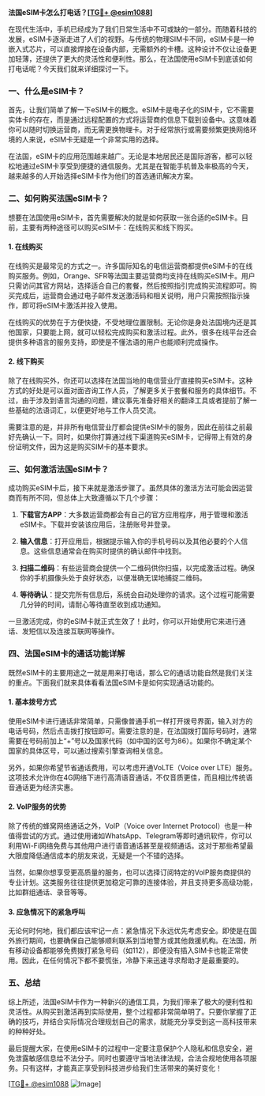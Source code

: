 **法国eSIM卡怎么打电话？[[TG💪+ @esim1088](https://t.me/s/esim1088)]**

在现代生活中，手机已经成为了我们日常生活中不可或缺的一部分。而随着科技的发展，eSIM卡逐渐走进了人们的视野。与传统的物理SIM卡不同，eSIM卡是一种嵌入式芯片，可以直接焊接在设备内部，无需额外的卡槽。这种设计不仅让设备更加轻薄，还提供了更大的灵活性和便利性。那么，在法国使用eSIM卡到底该如何打电话呢？今天我们就来详细探讨一下。

### 一、什么是eSIM卡？

首先，让我们简单了解一下eSIM卡的概念。eSIM卡是电子化的SIM卡，它不需要实体卡的存在，而是通过远程配置的方式将运营商的信息下载到设备中。这意味着你可以随时切换运营商，而无需更换物理卡。对于经常旅行或需要频繁更换网络环境的人来说，eSIM卡无疑是一个非常实用的选择。

在法国，eSIM卡的应用范围越来越广。无论是本地居民还是国际游客，都可以轻松地通过eSIM卡享受到便捷的通信服务。尤其是在智能手机普及率极高的今天，越来越多的人开始选择eSIM卡作为他们的首选通讯解决方案。

### 二、如何购买法国eSIM卡？

想要在法国使用eSIM卡，首先需要解决的就是如何获取一张合适的eSIM卡。目前，主要有两种途径可以购买eSIM卡：在线购买和线下购买。

#### 1. 在线购买

在线购买是最常见的方式之一。许多国际知名的电信运营商都提供eSIM卡的在线购买服务。例如，Orange、SFR等法国主要运营商均支持在线购买eSIM卡。用户只需访问其官方网站，选择适合自己的套餐，然后按照指引完成购买流程即可。购买完成后，运营商会通过电子邮件发送激活码和相关说明，用户只需按照指示操作，即可将eSIM卡激活并投入使用。

在线购买的优势在于方便快捷，不受地理位置限制。无论你是身处法国境内还是其他国家，只要能上网，就可以轻松完成购买和激活过程。此外，很多在线平台还会提供多种语言的服务支持，即使是不懂法语的用户也能顺利完成操作。

#### 2. 线下购买

除了在线购买外，你还可以选择在法国当地的电信营业厅直接购买eSIM卡。这种方式的好处是可以面对面咨询工作人员，了解更多关于套餐和服务的具体细节。不过，由于涉及到语言沟通的问题，建议事先准备好相关的翻译工具或者提前了解一些基础的法语词汇，以便更好地与工作人员交流。

需要注意的是，并非所有电信营业厅都会提供eSIM卡的服务，因此在前往之前最好先确认一下。同时，如果你打算通过线下渠道购买eSIM卡，记得带上有效的身份证明文件，因为这是购买SIM卡的基本要求。

### 三、如何激活法国eSIM卡？

成功购买eSIM卡后，接下来就是激活步骤了。虽然具体的激活方法可能会因运营商而有所不同，但总体上大致遵循以下几个步骤：

1. **下载官方APP**：大多数运营商都会有自己的官方应用程序，用于管理和激活eSIM卡。下载并安装该应用后，注册账号并登录。
   
2. **输入信息**：打开应用后，根据提示输入你的手机号码以及其他必要的个人信息。这些信息通常会在购买时提供的确认邮件中找到。

3. **扫描二维码**：有些运营商会提供一个二维码供你扫描，以完成激活过程。确保你的手机摄像头处于良好状态，以便准确无误地捕捉二维码。

4. **等待确认**：提交完所有信息后，系统会自动处理你的请求。这个过程可能需要几分钟的时间，请耐心等待直至收到成功通知。

一旦激活完成，你的eSIM卡就正式生效了！此时，你可以开始使用它来进行通话、发短信以及连接互联网等操作。

### 四、法国eSIM卡的通话功能详解

既然eSIM卡的主要用途之一就是用来打电话，那么它的通话功能自然是我们关注的重点。下面我们就来具体看看法国eSIM卡是如何实现通话功能的。

#### 1. 基本拨号方式

使用eSIM卡进行通话非常简单，只需像普通手机一样打开拨号界面，输入对方的电话号码，然后点击拨打按钮即可。需要注意的是，在法国拨打国际号码时，通常需要在号码前加上“+”号以及国家代码（如中国的区号为86）。如果你不确定某个国家的具体区号，可以通过搜索引擎查询相关信息。

另外，如果你希望节省通话费用，可以考虑开通VoLTE（Voice over LTE）服务。这项技术允许你在4G网络下进行高清语音通话，不仅音质更佳，而且相比传统语音通话更为经济实惠。

#### 2. VoIP服务的优势

除了传统的蜂窝网络通话之外，VoIP（Voice over Internet Protocol）也是一种值得尝试的方式。通过使用诸如WhatsApp、Telegram等即时通讯软件，你可以利用Wi-Fi网络免费与其他用户进行语音通话甚至是视频通话。这对于那些希望最大限度降低通信成本的朋友来说，无疑是一个不错的选择。

当然，如果你想享受更高质量的服务，也可以选择订阅特定的VoIP服务商提供的专业计划。这类服务往往提供更加稳定可靠的连接体验，并且支持更多高级功能，比如群组通话、录音等等。

#### 3. 应急情况下的紧急呼叫

无论何时何地，我们都应该牢记一点：紧急情况下永远优先考虑安全。即使是在国外旅行期间，也要确保自己能够顺利联系到当地警方或其他救援机构。在法国，所有移动设备都能够免费拨打紧急号码（如112），即便没有插入SIM卡也能正常使用。因此，在任何情况下都不要慌张，冷静下来迅速寻求帮助才是最重要的。

### 五、总结

综上所述，法国eSIM卡作为一种新兴的通信工具，为我们带来了极大的便利性和灵活性。从购买到激活再到实际使用，整个过程都非常简单明了。只要你掌握了正确的技巧，并结合实际情况合理规划自己的需求，就能充分享受到这一高科技带来的种种好处。

最后提醒大家，在使用eSIM卡的过程中一定要注意保护个人隐私和信息安全，避免泄露敏感信息给不法分子。同时也要遵守当地法律法规，合法合规地使用各项服务。只有这样，才能真正享受到科技进步给我们生活带来的美好变化！

[[TG💪+ @esim1088](https://t.me/s/esim1088) ![Image](https://i.postimg.cc/4NQfJmqS/Snipaste-2025-05-13-00-14-12.png)]